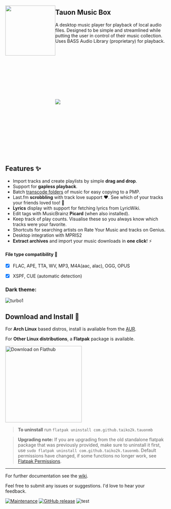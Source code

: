
<img src="https://user-images.githubusercontent.com/17271572/51743494-a2b58600-2101-11e9-9e90-9c7c6c3394eb.png" align="left" height="157px" hspace="0px" vspace="20px">

## Tauon Music Box

A desktop music player for playback of local audio files.
Designed to be simple and streamlined while putting the user in control of their music collection. Uses BASS Audio Library (proprietary) for playback. 

<img src="https://user-images.githubusercontent.com/17271572/51880647-f1eb0780-23dc-11e9-8bb0-c3e888f8e52b.jpg" hspace="0px" vspace="160px">

## Features :sparkles:

  - Import tracks and create playlists by simple **drag and drop**.
  - Support for **gapless playback**.
  - Batch [transcode folders](https://github.com/Taiko2k/tauonmb/wiki/Transcoding-for-PMP-DAP-Smartphone) of music for easy copying to a PMP.
  - Last.fm **scrobbling** with track love support :heart:. See which of your tracks your friends loved too! :purple_heart:
  - **Lyrics** display with support for fetching lyrics from LyricWiki.
  - Edit tags with MusicBrainz **Picard** (when also installed).
  - Keep track of play counts. Visualise these so you always know which tracks were your favorite.
  - Shortcuts for searching artists on Rate Your Music and tracks on Genius.
  - Desktop integration with MPRIS2
  - **Extract archives** and import your music downloads in **one click**! :zap:


#### File type compatibility :milky_way:

- [x] FLAC, APE, TTA, WV, MP3, M4A(aac, alac), OGG, OPUS
- [x] XSPF, CUE (automatic detection)


### Dark theme:

![turbo1](https://user-images.githubusercontent.com/17271572/48976940-492ade00-f0f5-11e8-9e93-b8dcb9cdbd8c.jpg)


## Download and Install :dizzy:

For __Arch Linux__ based distros, install is avaliable from the [AUR](https://aur.archlinux.org/packages/tauon-music-box/).

For __Other Linux distributions__, a **Flatpak** package is available.

<a href='https://flathub.org/apps/details/com.github.taiko2k.tauonmb'><img width='240' alt='Download on Flathub' src='https://flathub.org/assets/badges/flathub-badge-en.png'/></a>

   
  > **To uninstall** run `flatpak uninstall com.github.taiko2k.tauonmb`

  > **Upgrading note:** If you are upgrading from the old standalone flatpak package that was previously provided, make sure to uninstall it first, use `sudo flatpak uninstall com.github.taiko2k.tauonmb`. Default permissions have changed, if some functions no longer work, see [Flatpak Permissions](https://github.com/Taiko2k/TauonMusicBox/wiki/Flatpak-Permissions).


___

For further documentation see the [wiki](https://github.com/Taiko2k/tauonmb/wiki/Basic-Use-Guide).

Feel free to submit any issues or suggestions. I'd love to hear your feedback.

[![Maintenance](https://img.shields.io/maintenance/yes/2019.svg?style=for-the-badge)](https://github.com/Taiko2k/tauonmb/releases) [![GitHub release](https://img.shields.io/github/release/taiko2k/tauonmb.svg?style=for-the-badge&colorB=ff69b4)](https://github.com/Taiko2k/tauonmb/releases) ![test](https://img.shields.io/badge/platform-linux--64-lightgrey.svg?style=for-the-badge)
